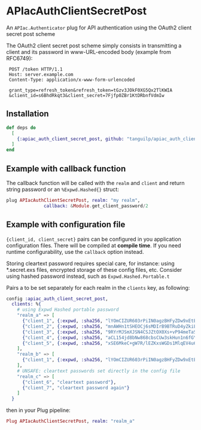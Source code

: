 # APIacAuthClientSecretPost

An `APIac.Authenticator` plug for API authentication using the OAuth2 client secret post
scheme

The OAuth2 client secret post scheme simply consists in transmitting a client and its password
in www-URL-encoded body (example from RFC6749):

```http
 POST /token HTTP/1.1
 Host: server.example.com
 Content-Type: application/x-www-form-urlencoded

 grant_type=refresh_token&refresh_token=tGzv3JOkF0XG5Qx2TlKWIA
 &client_id=s6BhdRkqt3&client_secret=7Fjfp0ZBr1KtDRbnfVdmIw
```

## Installation

```elixir
def deps do
  [
    {:apiac_auth_client_secret_post, github: "tanguilp/apiac_auth_client_secret_post", tag: "v0.1.0"}
  ]
end
```

## Example with callback function

The callback function will be called with the `realm` and `client` and return string password or an `%Expwd.Hashed{}` struct:

```elixir
plug APIacAuthClientSecretPost, realm: "my realm",
		      callback: &Module.get_client_password/2
```


## Example with configuration file

`{client_id, client_secret}` pairs can be configured in you application configuration files.
There will be compiled at **compile time**. If you need runtime configurability,
use the `callback` option instead.

Storing cleartext password requires special care, for instance: using \*.secret.exs files,
encrypted storage of these config files, etc. Consider using hashed password instead, such
as `Expwd.Hashed.Portable.t`

Pairs a to be set separately for each realm in the `clients` key, as following:
``` elixir
config :apiac_auth_client_secret_post,
  clients: %{
    # using Expwd Hashed portable password
    "realm_a" => [
      {"client_1", {:expwd, :sha256, "lYOmCIZUR603rPiIN0agzBHFyZDw9xEtETfbe6Q1ubU"}},
      {"client_2", {:expwd, :sha256, "mnAWHn1tSHEOCj6sMDIrB9BTRuD4yZkiLbjx9x2i3ug"}},
      {"client_3", {:expwd, :sha256, "9RYrMJSmXJSN4CSJZtOX0Xs+vP94meTaSzGc+oFcwqM"}},
      {"client_4", {:expwd, :sha256, "aCL154jd8bNw868cbsCUw3skHun1n6fGYhBiITSmREw"}},
      {"client_5", {:expwd, :sha256, "xSE6MkeC+gW7R/lEZKxsWGDs1MlqEV4u693fCBNlV4g"}}
    ],
    "realm_b" => [
      {"client_1", {:expwd, :sha256, "lYOmCIZUR603rPiIN0agzBHFyZDw9xEtETfbe6Q1ubU"}}
    ],
    # UNSAFE: cleartext passwords set directly in the config file
    "realm_c" => [
      {"client_6", "cleartext password"},
      {"client_7", "cleartext password again"}
    ]
  }
```

then in your Plug pipeline:

```elixir
Plug APIacAuthClientSecretPost, realm: "realm_a"
```

